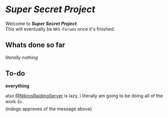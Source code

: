 # **_Super Secret Project_**
Welcome to **_Super Secret Project_**.  
This will eventually be ``NRS-Forums`` once it's finished.

## Whats done so far  
*literally nothing*

## To-do
**everything**

also [@NikrosRaidingServer](https://github.com/NikrosRaidingServer) is lazy, i literally am going to be doing all of the work :thumbsup:  
(indxgo approves of the message above)
